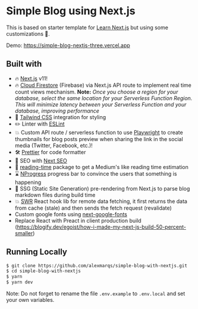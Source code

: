 # Simple Blog using Next.js

This is based on starter template for [Learn Next.js](https://nextjs.org/learn) but using some customizations 🚀.

Demo: https://simple-blog-nextjs-three.vercel.app

## Built with

- 🔥 [Next.js](https://nextjs.org) v11!
- 🔥 [Cloud Firestore](https://firebase.google.com/docs/firestore) (Firebase) via Next.js API route to implement real time count views mechanism. **Note:** _Once you choose a region for your database, select the same location for your Serverless Function Region. This will minimize latency between your Serverless Function and your database, improving performance_
- 🎨 [Tailwind CSS](https://tailwindcss.com) integration for styling
- ✏️ Linter with [ESLint](https://eslint.org)
- 💥 Custom API route / serverless function to use [Playwright](https://playwright.dev/) to create thumbnails for blog posts preview when sharing the link in the social media (Twitter, Facebook, etc.)!
- 🛠 [Prettier](https://prettier.io) for code formatter
- 🦊 SEO with [Next SEO](https://github.com/garmeeh/next-seo)
- 📑 [reading-time](https://www.npmjs.com/package/reading-time) package to get a Medium's like reading time estimation
- ⌛ [NProgress](NProgress.js) progress bar to convince the users that something is happening
- 📝 SSG (Static Site Generation) pre-rendering from Next.js to parse blog markdown files during build time
- 💥 [SWR](https://swr.vercel.app/) React hook lib for remote data fetching, it first returns the data from cache (stale) and then sends the fetch request (revalidate)
- Custom google fonts using [next-google-fonts](https://github.com/joe-bell/next-google-fonts)
- Replace React with Preact in client production build (https://blogify.dev/egoist/how-i-made-my-next-js-build-50-percent-smaller)

## Running Locally

```bash
$ git clone https://github.com/alexmarqs/simple-blog-with-nextjs.git
$ cd simple-blog-with-nextjs
$ yarn
$ yarn dev
```

Note: Do not forget to rename the file `.env.example` to `.env.local` and set your own variables.
